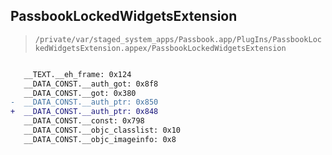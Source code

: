 ## PassbookLockedWidgetsExtension

> `/private/var/staged_system_apps/Passbook.app/PlugIns/PassbookLockedWidgetsExtension.appex/PassbookLockedWidgetsExtension`

```diff

   __TEXT.__eh_frame: 0x124
   __DATA_CONST.__auth_got: 0x8f8
   __DATA_CONST.__got: 0x380
-  __DATA_CONST.__auth_ptr: 0x850
+  __DATA_CONST.__auth_ptr: 0x848
   __DATA_CONST.__const: 0x798
   __DATA_CONST.__objc_classlist: 0x10
   __DATA_CONST.__objc_imageinfo: 0x8

```
